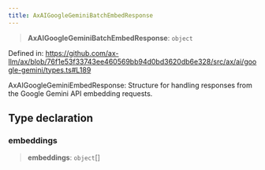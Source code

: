 ```yaml
---
title: AxAIGoogleGeminiBatchEmbedResponse
---
```


> **AxAIGoogleGeminiBatchEmbedResponse**: `object`

Defined in: https://github.com/ax-llm/ax/blob/76f1e53f33743ee460569bb94d0bd3620db6e328/src/ax/ai/google-gemini/types.ts#L189

AxAIGoogleGeminiEmbedResponse: Structure for handling responses from the Google Gemini API embedding requests.

## Type declaration

<a id="embeddings"></a>

### embeddings

> **embeddings**: `object`[]
